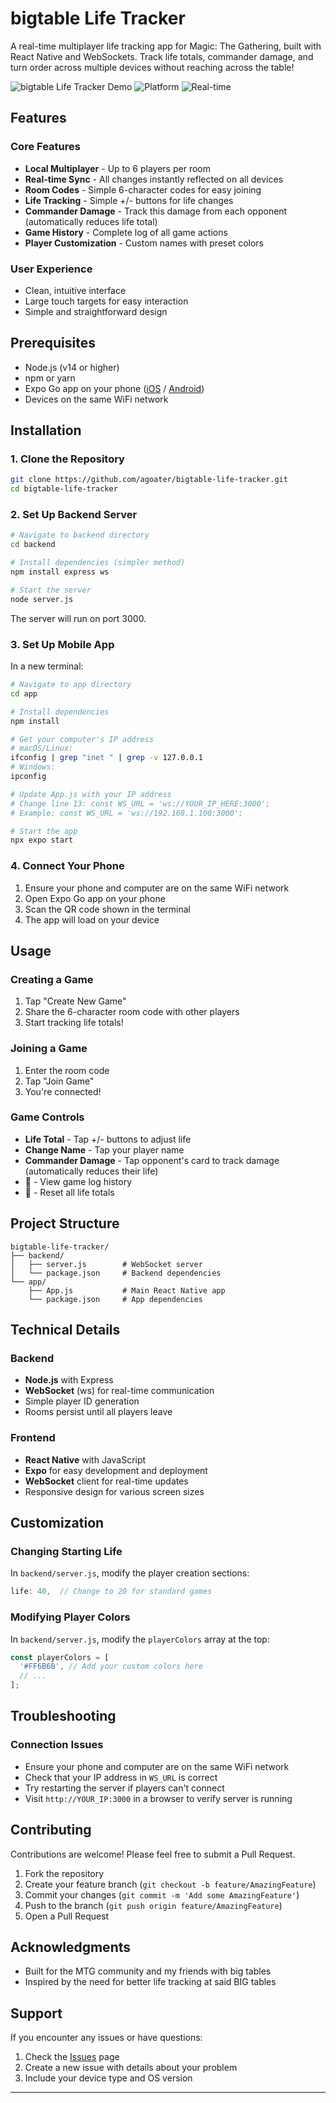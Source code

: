 # bigtable Life Tracker

A real-time multiplayer life tracking app for Magic: The Gathering, built with React Native and WebSockets. Track life totals, commander damage, and turn order across multiple devices without reaching across the table!

![bigtable Life Tracker Demo](https://img.shields.io/badge/Players-Up%20to%206-green)
![Platform](https://img.shields.io/badge/Platform-iOS%20%7C%20Android-blue)
![Real-time](https://img.shields.io/badge/Sync-Real--time-orange)

## Features

### Core Features
- **Local Multiplayer** - Up to 6 players per room
- **Real-time Sync** - All changes instantly reflected on all devices
- **Room Codes** - Simple 6-character codes for easy joining
- **Life Tracking** - Simple +/- buttons for life changes
- **Commander Damage** - Track this damage from each opponent (automatically reduces life total)
- **Game History** - Complete log of all game actions
- **Player Customization** - Custom names with preset colors

### User Experience
- Clean, intuitive interface
- Large touch targets for easy interaction
- Simple and straightforward design

## Prerequisites

- Node.js (v14 or higher)
- npm or yarn
- Expo Go app on your phone ([iOS](https://apps.apple.com/app/expo-go/id982107779) / [Android](https://play.google.com/store/apps/details?id=host.exp.exponent))
- Devices on the same WiFi network

## Installation

### 1. Clone the Repository
```bash
git clone https://github.com/agoater/bigtable-life-tracker.git
cd bigtable-life-tracker
```

### 2. Set Up Backend Server

```bash
# Navigate to backend directory
cd backend

# Install dependencies (simpler method)
npm install express ws

# Start the server
node server.js
```

The server will run on port 3000.

### 3. Set Up Mobile App

In a new terminal:

```bash
# Navigate to app directory
cd app

# Install dependencies
npm install

# Get your computer's IP address
# macOS/Linux:
ifconfig | grep "inet " | grep -v 127.0.0.1
# Windows:
ipconfig

# Update App.js with your IP address
# Change line 13: const WS_URL = 'ws://YOUR_IP_HERE:3000';
# Example: const WS_URL = 'ws://192.168.1.100:3000';

# Start the app
npx expo start
```

### 4. Connect Your Phone

1. Ensure your phone and computer are on the same WiFi network
2. Open Expo Go app on your phone
3. Scan the QR code shown in the terminal
4. The app will load on your device

## Usage

### Creating a Game
1. Tap "Create New Game"
2. Share the 6-character room code with other players
3. Start tracking life totals!

### Joining a Game
1. Enter the room code
2. Tap "Join Game"
3. You're connected!

### Game Controls
- **Life Total** - Tap +/- buttons to adjust life
- **Change Name** - Tap your player name
- **Commander Damage** - Tap opponent's card to track damage (automatically reduces their life)
- **📜** - View game log history
- **🔄** - Reset all life totals

## Project Structure
```
bigtable-life-tracker/
├── backend/
│   ├── server.js        # WebSocket server
│   └── package.json     # Backend dependencies
└── app/
    ├── App.js           # Main React Native app
    └── package.json     # App dependencies
```

## Technical Details

### Backend
- **Node.js** with Express
- **WebSocket** (ws) for real-time communication
- Simple player ID generation
- Rooms persist until all players leave

### Frontend
- **React Native** with JavaScript
- **Expo** for easy development and deployment
- **WebSocket** client for real-time updates
- Responsive design for various screen sizes

## Customization

### Changing Starting Life
In `backend/server.js`, modify the player creation sections:
```javascript
life: 40,  // Change to 20 for standard games
```

### Modifying Player Colors
In `backend/server.js`, modify the `playerColors` array at the top:
```javascript
const playerColors = [
  '#FF6B6B', // Add your custom colors here
  // ...
];
```

## Troubleshooting

### Connection Issues
- Ensure your phone and computer are on the same WiFi network
- Check that your IP address in `WS_URL` is correct
- Try restarting the server if players can't connect
- Visit `http://YOUR_IP:3000` in a browser to verify server is running

## Contributing

Contributions are welcome! Please feel free to submit a Pull Request.

1. Fork the repository
2. Create your feature branch (`git checkout -b feature/AmazingFeature`)
3. Commit your changes (`git commit -m 'Add some AmazingFeature'`)
4. Push to the branch (`git push origin feature/AmazingFeature`)
5. Open a Pull Request

## Acknowledgments

- Built for the MTG community and my friends with big tables
- Inspired by the need for better life tracking at said BIG tables

## Support

If you encounter any issues or have questions:
1. Check the [Issues](https://github.com/agoater/bigtable-life-tracker/issues) page
2. Create a new issue with details about your problem
3. Include your device type and OS version

---